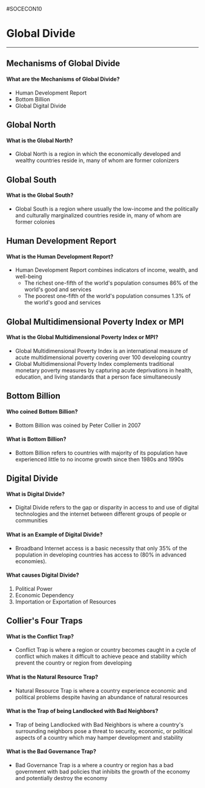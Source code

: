 #SOCECON10 
# Global Divide
---
## Mechanisms of Global Divide
#### What are the Mechanisms of Global Divide?
- Human Development Report
- Bottom Billion
- Global Digital Divide
## Global North
#### What is the Global North?
- Global North is a region in which the economically developed and wealthy countries reside in, many of whom are former colonizers
## Global South
#### What is the Global South?
- Global South is a region where usually the low-income and the politically and culturally marginalized countries reside in, many of whom are former colonies
## Human Development Report
#### What is the Human Development Report?
- Human Development Report combines indicators of income, wealth, and well-being
	- The richest one-fifth of the world's population consumes 86% of the world's good and services
	- The poorest one-fifth of the world's population consumes 1.3% of the world's good and services

## Global Multidimensional Poverty Index or MPI
#### What is the Global Multidimensional Poverty Index or MPI?
- Global Multidimensional Poverty Index is an international measure of acute multidimensional poverty covering over 100 developing country
- Global Multidimensional Poverty Index complements traditional monetary poverty measures by capturing acute deprivations in health, education, and living standards that a person face simultaneously
## Bottom Billion
#### Who coined Bottom Billion?
- Bottom Billion was coined by Peter Collier in 2007
#### What is Bottom Billion?
- Bottom Billion refers to countries with majority of its population have experienced little to no income growth since then 1980s and 1990s

## Digital Divide
#### What is Digital Divide?
- Digital Divide refers to the gap or disparity in access to and use of digital technologies and the internet between different groups of people or communities
#### What is an Example of Digital Divide?
- Broadband Internet access is a basic necessity that only 35% of the population in developing countries has access to (80% in advanced economies).
#### What causes Digital Divide?
1. Political Power
2. Economic Dependency
3. Importation or Exportation of Resources

## Collier's Four Traps
#### What is the Conflict Trap?
- Conflict Trap is where a region or country becomes caught in a cycle of conflict which makes it difficult to achieve peace and stability which prevent the country or region from developing
#### What is the Natural Resource Trap?
- Natural Resource Trap is where a country experience economic and political problems despite having an abundance of natural resources
#### What is the Trap of being Landlocked with Bad Neighbors?
- Trap of being Landlocked with Bad Neighbors is where a country's surrounding neighbors pose a threat to security, economic, or political aspects of a country which may hamper development and stability
#### What is the Bad Governance Trap?
- Bad Governance Trap is a where a country or region has a bad government with bad policies that inhibits the growth of the economy and potentially destroy the economy
